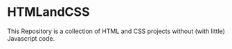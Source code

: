 # HTMLandCSS
This Repository is a collection of HTML and CSS projects without (with little) Javascript code.
